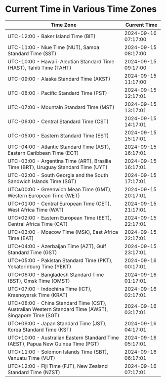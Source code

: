 # Current Time in Various Time Zones

| Time Zone | Current Time |
|-----------|--------------|
| UTC-12:00 - Baker Island Time (BIT) | 2024-09-16 07:17:00 |
| UTC-11:00 - Niue Time (NUT), Samoa Standard Time (SST) | 2024-09-15 08:17:00 |
| UTC-10:00 - Hawaii-Aleutian Standard Time (HAST), Tahiti Time (TAHT) | 2024-09-15 09:17:00 |
| UTC-09:00 - Alaska Standard Time (AKST) | 2024-09-15 11:17:00 |
| UTC-08:00 - Pacific Standard Time (PST) | 2024-09-15 12:17:01 |
| UTC-07:00 - Mountain Standard Time (MST) | 2024-09-15 13:17:01 |
| UTC-06:00 - Central Standard Time (CST) | 2024-09-15 14:17:01 |
| UTC-05:00 - Eastern Standard Time (EST) | 2024-09-15 15:17:01 |
| UTC-04:00 - Atlantic Standard Time (AST), Eastern Caribbean Time (ECT) | 2024-09-15 16:17:01 |
| UTC-03:00 - Argentina Time (ART), Brasília Time (BRT), Uruguay Standard Time (UYT) | 2024-09-15 16:17:01 |
| UTC-02:00 - South Georgia and the South Sandwich Islands Time (SGT) | 2024-09-15 17:17:01 |
| UTC±00:00 - Greenwich Mean Time (GMT), Western European Time (WET) | 2024-09-15 20:17:01 |
| UTC+01:00 - Central European Time (CET), West Africa Time (WAT) | 2024-09-15 21:17:01 |
| UTC+02:00 - Eastern European Time (EET), Central Africa Time (CAT) | 2024-09-15 22:17:01 |
| UTC+03:00 - Moscow Time (MSK), East Africa Time (EAT) | 2024-09-15 22:17:01 |
| UTC+04:00 - Azerbaijan Time (AZT), Gulf Standard Time (GST) | 2024-09-15 23:17:01 |
| UTC+05:00 - Pakistan Standard Time (PKT), Yekaterinburg Time (YEKT) | 2024-09-16 00:17:01 |
| UTC+06:00 - Bangladesh Standard Time (BST), Omsk Time (OMST) | 2024-09-16 01:17:01 |
| UTC+07:00 - Indochina Time (ICT), Krasnoyarsk Time (KRAT) | 2024-09-16 02:17:01 |
| UTC+08:00 - China Standard Time (CST), Australian Western Standard Time (AWST), Singapore Time (SGT) | 2024-09-16 03:17:01 |
| UTC+09:00 - Japan Standard Time (JST), Korea Standard Time (KST) | 2024-09-16 04:17:01 |
| UTC+10:00 - Australian Eastern Standard Time (AEST), Papua New Guinea Time (PGT) | 2024-09-16 05:17:01 |
| UTC+11:00 - Solomon Islands Time (SBT), Vanuatu Time (VUT) | 2024-09-16 06:17:01 |
| UTC+12:00 - Fiji Time (FJT), New Zealand Standard Time (NZST) | 2024-09-16 07:17:01 |
